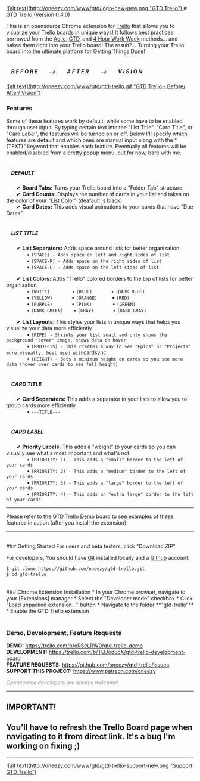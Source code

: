 <a href="https://www.patreon.com/oneezy">
![alt text](http://oneezy.com/www/gtd/logo-new-new.png "GTD Trello")
</a>
# GTD Trello (Version 0.4.0)

This is an opensource Chrome extension for [Trello] that allows you to visualize your Trello boards in unique ways! It follows best practices borrowed from the [Agile], [GTD], and [4 Hour Work Week] methods... and bakes them right into your Trello board! The result?... Turning your Trello board into the ultimate platform for Getting Things Done!
<br>
<br>


##### &nbsp; &nbsp; B E F O R E  &nbsp; &nbsp; &nbsp; &nbsp; --> &nbsp; &nbsp; &nbsp; &nbsp;  A F T E R &nbsp; &nbsp; &nbsp; &nbsp;  --> &nbsp; &nbsp; &nbsp; &nbsp;  V I S I O N
<a href="https://trello.com/b/oRSeLRW0/gtd-trello-demo">
![alt text](http://oneezy.com/www/gtd/gtd-trello.gif "GTD Trello - Before/ After/ Vision")
</a>

<br>

### Features
Some of these features work by default, while some have to be enabled through user input. By typing certain text into the "List Title", "Card Title", or "Card Label", the features will be turned on or off. Below I'll specify which features are default and which ones are manual input along with the "(TEXT)" keyword that enables each feature. Eventually all features will be enabled/disabled from a pretty popup menu..but for now, bare with me.
<br>
<br>

##### &nbsp;&nbsp;&nbsp; DEFAULT
&nbsp;&nbsp;&nbsp;&nbsp;&nbsp;&nbsp; ✔ **Board Tabs:** Turns your Trello board into a "Folder Tab" structure <br>
&nbsp;&nbsp;&nbsp;&nbsp;&nbsp;&nbsp; ✔ **Card Counts:** Displays the number of cards in your list and takes on the color of your "List Color" (deafault is black) <br>
&nbsp;&nbsp;&nbsp;&nbsp;&nbsp;&nbsp; ✔ **Card Dates:** This adds visual animations to your cards that have "Due Dates" <br>
<br>


##### &nbsp;&nbsp;&nbsp; LIST TITLE
&nbsp;&nbsp;&nbsp;&nbsp;&nbsp;&nbsp; ✔ **List Separators:** Adds space around lists for better organization <br>
&nbsp;&nbsp;&nbsp;&nbsp;&nbsp;&nbsp;&nbsp;&nbsp;&nbsp;&nbsp;&nbsp;&nbsp;&nbsp; • ```(SPACE) - Adds space on left and right sides of list``` <br>
&nbsp;&nbsp;&nbsp;&nbsp;&nbsp;&nbsp;&nbsp;&nbsp;&nbsp;&nbsp;&nbsp;&nbsp;&nbsp; • ```(SPACE-R) - Adds space on the right sides of list``` <br>
&nbsp;&nbsp;&nbsp;&nbsp;&nbsp;&nbsp;&nbsp;&nbsp;&nbsp;&nbsp;&nbsp;&nbsp;&nbsp; • ```(SPACE-L) - Adds space on the left sides of list``` <br>



&nbsp;&nbsp;&nbsp;&nbsp;&nbsp;&nbsp; ✔ **List Colors:** Adds "Trello" colored borders to the top of lists for better organization <br>
&nbsp;&nbsp;&nbsp;&nbsp;&nbsp;&nbsp;&nbsp;&nbsp;&nbsp;&nbsp;&nbsp;&nbsp;&nbsp; • ```(WHITE)```
&nbsp;&nbsp;&nbsp;&nbsp;&nbsp;&nbsp;&nbsp;&nbsp;&nbsp;&nbsp;&nbsp;&nbsp;&nbsp; • ```(BLUE)```
&nbsp;&nbsp;&nbsp;&nbsp;&nbsp;&nbsp;&nbsp;&nbsp;&nbsp;&nbsp;&nbsp; • ```(DARK BLUE)``` <br>
&nbsp;&nbsp;&nbsp;&nbsp;&nbsp;&nbsp;&nbsp;&nbsp;&nbsp;&nbsp;&nbsp;&nbsp;&nbsp; • ```(YELLOW)```
&nbsp;&nbsp;&nbsp;&nbsp;&nbsp;&nbsp;&nbsp;&nbsp;&nbsp;&nbsp;&nbsp; • ```(ORANGE)```
&nbsp;&nbsp;&nbsp;&nbsp;&nbsp;&nbsp;&nbsp;&nbsp; • ```(RED)``` <br>
&nbsp;&nbsp;&nbsp;&nbsp;&nbsp;&nbsp;&nbsp;&nbsp;&nbsp;&nbsp;&nbsp;&nbsp;&nbsp; • ```(PURPLE)```
&nbsp;&nbsp;&nbsp;&nbsp;&nbsp;&nbsp;&nbsp;&nbsp;&nbsp;&nbsp;&nbsp; • ```(PINK)```
&nbsp;&nbsp;&nbsp;&nbsp;&nbsp;&nbsp;&nbsp;&nbsp;&nbsp;&nbsp;&nbsp;&nbsp; • ```(GREEN)``` <br>
&nbsp;&nbsp;&nbsp;&nbsp;&nbsp;&nbsp;&nbsp;&nbsp;&nbsp;&nbsp;&nbsp;&nbsp;&nbsp; • ```(DARK GREEN)```
&nbsp;&nbsp;&nbsp;&nbsp;&nbsp; • ```(GRAY)```
&nbsp;&nbsp;&nbsp;&nbsp;&nbsp;&nbsp;&nbsp;&nbsp;&nbsp;&nbsp;&nbsp; • ```(DARK GRAY)``` <br>




&nbsp;&nbsp;&nbsp;&nbsp;&nbsp;&nbsp; ✔ **List Layouts:** This styles your lists in unique ways that helps you visualize your data more efficiently <br>
&nbsp;&nbsp;&nbsp;&nbsp;&nbsp;&nbsp;&nbsp;&nbsp;&nbsp;&nbsp;&nbsp;&nbsp;&nbsp; • ```(PIPE) - Shrinks your list small and only shows the background "cover" image, shows data on hover``` <br>
&nbsp;&nbsp;&nbsp;&nbsp;&nbsp;&nbsp;&nbsp;&nbsp;&nbsp;&nbsp;&nbsp;&nbsp;&nbsp; • ```(PROJECTS) - This creates a way to see "Epics" or "Projects" more visually, best used with```[cardsync] <br>
&nbsp;&nbsp;&nbsp;&nbsp;&nbsp;&nbsp;&nbsp;&nbsp;&nbsp;&nbsp;&nbsp;&nbsp;&nbsp; • ```(HEIGHT) - Sets a minimum height on cards so you see more data (hover over cards to see full height)```
<br><br>


##### &nbsp;&nbsp;&nbsp; CARD TITLE
&nbsp;&nbsp;&nbsp;&nbsp;&nbsp;&nbsp; ✔ **Card Separators:** This adds a separator in your lists to allow you to group cards more efficiently <br>
&nbsp;&nbsp;&nbsp;&nbsp;&nbsp;&nbsp;&nbsp;&nbsp;&nbsp;&nbsp;&nbsp;&nbsp;&nbsp; • ```---TITLE---```
<br><br>


##### &nbsp;&nbsp;&nbsp; CARD LABEL
&nbsp;&nbsp;&nbsp;&nbsp;&nbsp;&nbsp; ✔ **Priority Labels:** This adds a "weight" to your cards so you can visually see what's most important and what's not <br>
&nbsp;&nbsp;&nbsp;&nbsp;&nbsp;&nbsp;&nbsp;&nbsp;&nbsp;&nbsp;&nbsp;&nbsp;&nbsp; • ```(PRIORITY: 1) - This adds a "small" border to the left of your cards``` <br>
&nbsp;&nbsp;&nbsp;&nbsp;&nbsp;&nbsp;&nbsp;&nbsp;&nbsp;&nbsp;&nbsp;&nbsp;&nbsp; • ```(PRIORITY: 2) - This adds a "medium" border to the left of your cards``` <br>
&nbsp;&nbsp;&nbsp;&nbsp;&nbsp;&nbsp;&nbsp;&nbsp;&nbsp;&nbsp;&nbsp;&nbsp;&nbsp; • ```(PRIORITY: 3) - This adds a "large" border to the left of your cards``` <br>
&nbsp;&nbsp;&nbsp;&nbsp;&nbsp;&nbsp;&nbsp;&nbsp;&nbsp;&nbsp;&nbsp;&nbsp;&nbsp; • ```(PRIORITY: 4) - This adds an "extra large" border to the left of your cards``` <br>

---

Please refer to the [GTD Trello Demo] board to see examples of these features in action (after you install the extension).

---

<br>
### Getting Started
For users and beta testers, click "Download ZIP"

For developers,
You should have [Git] installed locally and a [Github] account:

```sh
$ git clone https://github.com/oneezy/gtd-trello.git
$ cd gtd-trello
```
<br>
### Chrome Extension Installation
* In your Chrome browser, navigate to your [Extensions] manager
* Select the "Developer mode" checkbox
* Click "Load unpacked extension..." button
* Navigate to the folder **"gtd-trello"**
* Enable the GTD Trello extension
<br>
<br>

### Demo, Development, Feature Requests

**DEMO:** https://trello.com/b/oRSeLRW0/gtd-trello-demo <br>
**DEVELOPMENT:** https://trello.com/b/TQJod6cX/gtd-trello-development-board <br>
**FEATURE REQUESTS:** https://github.com/oneezy/gtd-trello/issues <br>
**SUPPORT THIS PROJECT:** https://www.patreon.com/oneezy <br>

<em style="color: #999999">Opensource developers are always welcome!</em>

----------
**IMPORTANT!**
----------
You'll have to refresh the Trello Board page when navigating to it from direct link. It's a bug I'm working on fixing ;)
----------
----------

<a href="https://www.patreon.com/oneezy">
![alt text](http://oneezy.com/www/gtd/gtd-trello-support-new.png "Support GTD Trello")
</a>

   [Trello]: <https://trello.com>
   [Agile]: <http://amzn.to/1pss1B7>
   [GTD]: <http://amzn.to/1Z8Lrr3>
   [4 Hour Work Week]: <http://amzn.to/1psuOKG>
   [cardsync]: <https://trello.com/cardsync>
   [GTD Trello Demo]: <https://trello.com/b/oRSeLRW0/gtd-trello-demo>
   [Git]: <http://www.git-scm.com>
   [Github]: <https://github.com>
   [Extensions]: <chrome://extensions>
   [5 minute YouTube tutorial]: <https://www.youtube.com/watch?v=xgj-2etILdk>
   [Reload Extensions]: <https://chrome.google.com/webstore/detail/extensions-reloader/fimgfedafeadlieiabdeeaodndnlbhid?hl=en>
   [Trello List Layouts, Trello Board]: <https://trello.com/b/TQJod6cX/0-trello-list-layouts>
